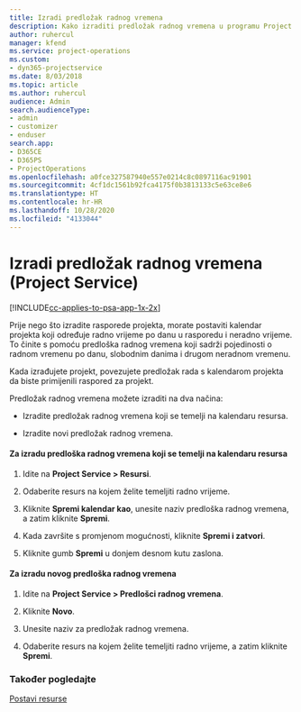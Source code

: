 ```yaml
---
title: Izradi predložak radnog vremena
description: Kako izraditi predložak radnog vremena u programu Project Service
author: ruhercul
manager: kfend
ms.service: project-operations
ms.custom:
- dyn365-projectservice
ms.date: 8/03/2018
ms.topic: article
ms.author: ruhercul
audience: Admin
search.audienceType:
- admin
- customizer
- enduser
search.app:
- D365CE
- D365PS
- ProjectOperations
ms.openlocfilehash: a0fce327587940e557e0214c8c0897116ac91901
ms.sourcegitcommit: 4cf1dc1561b92fca4175f0b3813133c5e63ce8e6
ms.translationtype: HT
ms.contentlocale: hr-HR
ms.lasthandoff: 10/28/2020
ms.locfileid: "4133044"
---
```

# <a name="create-a-work-hours-template-project-service"></a>Izradi predložak radnog vremena (Project Service)

[!INCLUDE[cc-applies-to-psa-app-1x-2x](../includes/cc-applies-to-psa-app-1x-2x.md)]

Prije nego što izradite rasporede projekta, morate postaviti kalendar projekta koji određuje radno vrijeme po danu u rasporedu i neradno vrijeme. To činite s pomoću predloška radnog vremena koji sadrži pojedinosti o radnom vremenu po danu, slobodnim danima i drugom neradnom vremenu.  
  
 Kada izrađujete projekt, povezujete predložak rada s kalendarom projekta da biste primijenili raspored za projekt.  
  
 Predložak radnog vremena možete izraditi na dva načina:  
  
-   Izradite predložak radnog vremena koji se temelji na kalendaru resursa.  
  
-   Izradite novi predložak radnog vremena.  
  
#### <a name="to-create-a-work-hours-template-based-on-a-resources-calendar"></a>Za izradu predloška radnog vremena koji se temelji na kalendaru resursa  
  
1.  Idite na **Project Service > Resursi**.  
  
2.  Odaberite resurs na kojem želite temeljiti radno vrijeme.  
  
3.  Kliknite **Spremi kalendar kao**, unesite naziv predloška radnog vremena, a zatim kliknite **Spremi**.  
  
4.  Kada završite s promjenom mogućnosti, kliknite **Spremi i zatvori**.  
  
5.  Kliknite gumb **Spremi** u donjem desnom kutu zaslona.  
  
#### <a name="to-create-a-new-work-hours-template"></a>Za izradu novog predloška radnog vremena  
  
1.  Idite na **Project Service > Predlošci radnog vremena**.  
  
2.  Kliknite **Novo**.  
  
3.  Unesite naziv za predložak radnog vremena.  
  
4.  Odaberite resurs na kojem želite temeljiti radno vrijeme, a zatim kliknite **Spremi**.  
  
### <a name="see-also"></a>Također pogledajte  
 [Postavi resurse](../psa/set-up-resources.md)
